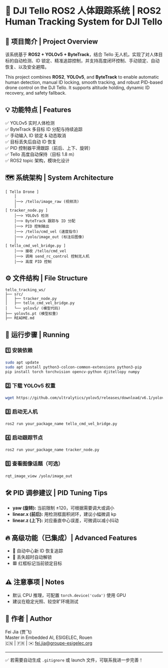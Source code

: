 
# 🚁 DJI Tello ROS2 人体跟踪系统 | ROS2 Human Tracking System for DJI Tello

## 📄 项目简介 | Project Overview

该系统基于 **ROS2 + YOLOv5 + ByteTrack**，结合 Tello 无人机，实现了对人体目标的自动检测、ID 锁定、精准追踪控制，并支持高度闭环控制、手动锁定、自动恢复、以及安全避障。

This project combines **ROS2**, **YOLOv5**, and **ByteTrack** to enable automatic human detection, manual ID locking, smooth tracking, and robust PID-based drone control on the DJI Tello. It supports altitude holding, dynamic ID recovery, and safety fallback.

## 💡 功能特点 | Features

✅ YOLOv5 实时人体检测  
✅ ByteTrack 多目标 ID 分配与持续追踪  
✅ 手动输入 ID 锁定 & 动态取消  
✅ 目标丢失后自动 ID 恢复  
✅ PID 控制器平滑跟踪（前后、上下、旋转）  
✅ Tello 高度自动保持（目标 1.8 m）  
✅ ROS2 topic 架构，模块化设计

## 🗺️ 系统架构 | System Architecture

```
[ Tello Drone ]
    │
    │──> /tello/image_raw (视频流)
    │
[ tracker_node.py ]
    │──> YOLOv5 检测
    │──> ByteTrack 跟踪与 ID 分配
    │──> PID 控制输出
    │──> /tello/cmd_vel (速度指令)
    │──> /yolo/image_out (标注后图像)
    │
[ tello_cmd_vel_bridge.py ]
    │──> 接收 /tello/cmd_vel
    │──> 调用 send_rc_control 控制无人机
    │──> 高度 PID 控制
```

## ⚙️ 文件结构 | File Structure

```
tello_tracking_ws/
├── src/
│   ├── tracker_node.py
│   ├── tello_cmd_vel_bridge.py
│   └── yolov5/ (模型代码)
├── yolov5s.pt (模型权重)
├── README.md
```

## 🚀 运行步骤 | Running

### 1️⃣ 安装依赖

```bash
sudo apt update
sudo apt install python3-colcon-common-extensions python3-pip
pip install torch torchvision opencv-python djitellopy numpy
```

### 2️⃣ 下载 YOLOv5 权重

```bash
wget https://github.com/ultralytics/yolov5/releases/download/v6.1/yolov5s.pt
```

### 3️⃣ 启动无人机

```bash
ros2 run your_package_name tello_cmd_vel_bridge.py
```

### 4️⃣ 启动跟踪节点

```bash
ros2 run your_package_name tracker_node.py
```

### 5️⃣ 查看图像话题（可选）

```bash
rqt_image_view /yolo/image_out
```

## 🛠️ PID 调参建议 | PID Tuning Tips

- **yaw (旋转):** 当前限制 ±120，可根据需要调大或调小
- **linear.x (前后):** 用检测框面积闭环，建议小幅微调 kp
- **linear.z (上下):** 对应垂直中心误差，可微调以减小抖动

## 🔥 高级功能（已集成）| Advanced Features

- 🔄 自动中心新 ID 恢复追踪
- 🛑 丢失超时自动解锁
- 🟥 红框标记当前锁定目标

## ⚠️ 注意事项 | Notes

- 默认 CPU 推理，可配置 `torch.device('cuda')` 使用 GPU
- 建议在稳定光照、较空旷环境测试

## 📝 作者 | Author

Fei Jia (贾飞)  
Master in Embedded AI, ESIGELEC, Rouen  
🇨🇳 | 🇫🇷 | ✉️ fei.jia@groupe-esigelec.org

---

✅ 若需要自动生成 `.gitignore` 或 launch 文件，可联系我进一步完善！
